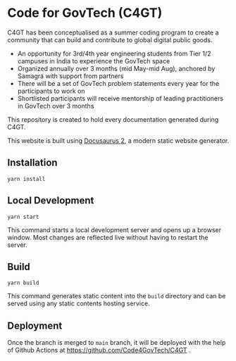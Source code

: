 # Code for GovTech (C4GT)

C4GT has been conceptualised as a summer coding program to create a community that can build and contribute to global digital public goods.
 - An opportunity for 3rd/4th year engineering students from Tier 1/2 campuses in India to experience the GovTech space
 - Organized annually over 3 months (mid May-mid Aug), anchored by Samagra with support from partners
 - There will be a set of GovTech problem statements every year for the participants to work on
 - Shortlisted participants will receive mentorship of leading practitioners in GovTech over 3 months

This repository is created to hold every documentation generated during C4GT.

This website is built using [Docusaurus 2](https://docusaurus.io/), a modern static website generator.

## Installation

```console
yarn install
```

## Local Development

```console
yarn start
```

This command starts a local development server and opens up a browser window. Most changes are reflected live without having to restart the server.

## Build

```console
yarn build
```

This command generates static content into the `build` directory and can be served using any static contents hosting service.

## Deployment

Once the branch is merged to `main` branch, it will be deployed with the help of Github Actions at https://github.com/Code4GovTech/C4GT .
